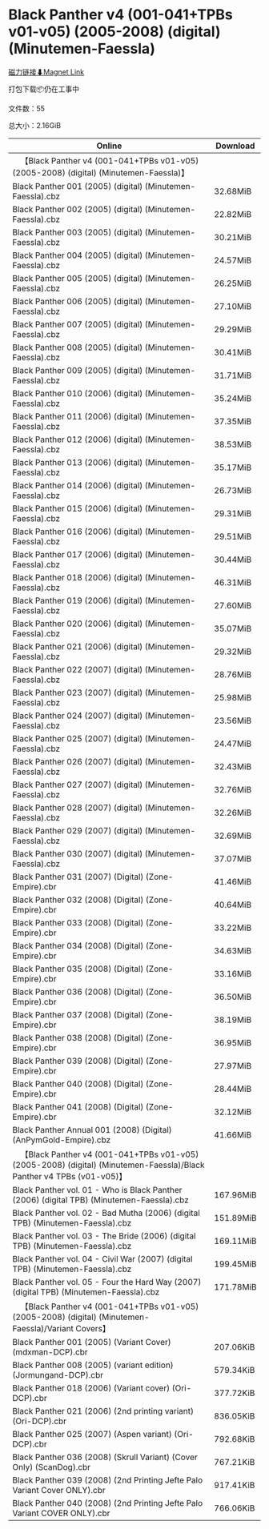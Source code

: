 # Black Panther v4 (001-041+TPBs v01-v05) (2005-2008) (digital) (Minutemen-Faessla)

[磁力链接⬇Magnet Link](magnet:?xt=urn:btih:d802dda5439e883bab28619a7037bc1a33583f8f&dn=Black%20Panther%20v4%20%28001-041%2BTPBs%20v01-v05%29%20%282005-2008%29%20%28digital%29%20%28Minutemen-Faessla%29)

打包下载📦仍在工事中

文件数：55

总大小：2.16GiB

Online | Download
--- | ---
&emsp;【Black Panther v4 (001-041+TPBs v01-v05) (2005-2008) (digital) (Minutemen-Faessla)】 | 
Black Panther 001 (2005) (digital) (Minutemen-Faessla).cbz | 32.68MiB
Black Panther 002 (2005) (digital) (Minutemen-Faessla).cbz | 22.82MiB
Black Panther 003 (2005) (digital) (Minutemen-Faessla).cbz | 30.21MiB
Black Panther 004 (2005) (digital) (Minutemen-Faessla).cbz | 24.57MiB
Black Panther 005 (2005) (digital) (Minutemen-Faessla).cbz | 26.25MiB
Black Panther 006 (2005) (digital) (Minutemen-Faessla).cbz | 27.10MiB
Black Panther 007 (2005) (digital) (Minutemen-Faessla).cbz | 29.29MiB
Black Panther 008 (2005) (digital) (Minutemen-Faessla).cbz | 30.41MiB
Black Panther 009 (2005) (digital) (Minutemen-Faessla).cbz | 31.71MiB
Black Panther 010 (2006) (digital) (Minutemen-Faessla).cbz | 35.24MiB
Black Panther 011 (2006) (digital) (Minutemen-Faessla).cbz | 37.35MiB
Black Panther 012 (2006) (digital) (Minutemen-Faessla).cbz | 38.53MiB
Black Panther 013 (2006) (digital) (Minutemen-Faessla).cbz | 35.17MiB
Black Panther 014 (2006) (digital) (Minutemen-Faessla).cbz | 26.73MiB
Black Panther 015 (2006) (digital) (Minutemen-Faessla).cbz | 29.31MiB
Black Panther 016 (2006) (digital) (Minutemen-Faessla).cbz | 29.51MiB
Black Panther 017 (2006) (digital) (Minutemen-Faessla).cbz | 30.44MiB
Black Panther 018 (2006) (digital) (Minutemen-Faessla).cbz | 46.31MiB
Black Panther 019 (2006) (digital) (Minutemen-Faessla).cbz | 27.60MiB
Black Panther 020 (2006) (digital) (Minutemen-Faessla).cbz | 35.07MiB
Black Panther 021 (2006) (digital) (Minutemen-Faessla).cbz | 29.32MiB
Black Panther 022 (2007) (digital) (Minutemen-Faessla).cbz | 28.76MiB
Black Panther 023 (2007) (digital) (Minutemen-Faessla).cbz | 25.98MiB
Black Panther 024 (2007) (digital) (Minutemen-Faessla).cbz | 23.56MiB
Black Panther 025 (2007) (digital) (Minutemen-Faessla).cbz | 24.47MiB
Black Panther 026 (2007) (digital) (Minutemen-Faessla).cbz | 32.43MiB
Black Panther 027 (2007) (digital) (Minutemen-Faessla).cbz | 32.76MiB
Black Panther 028 (2007) (digital) (Minutemen-Faessla).cbz | 32.26MiB
Black Panther 029 (2007) (digital) (Minutemen-Faessla).cbz | 32.69MiB
Black Panther 030 (2007) (digital) (Minutemen-Faessla).cbz | 37.07MiB
Black Panther 031 (2007) (Digital) (Zone-Empire).cbr | 41.46MiB
Black Panther 032 (2008) (Digital) (Zone-Empire).cbr | 40.64MiB
Black Panther 033 (2008) (Digital) (Zone-Empire).cbr | 33.22MiB
Black Panther 034 (2008) (Digital) (Zone-Empire).cbr | 34.63MiB
Black Panther 035 (2008) (Digital) (Zone-Empire).cbr | 33.16MiB
Black Panther 036 (2008) (Digital) (Zone-Empire).cbr | 36.50MiB
Black Panther 037 (2008) (Digital) (Zone-Empire).cbr | 38.19MiB
Black Panther 038 (2008) (Digital) (Zone-Empire).cbr | 36.95MiB
Black Panther 039 (2008) (Digital) (Zone-Empire).cbr | 27.97MiB
Black Panther 040 (2008) (Digital) (Zone-Empire).cbr | 28.44MiB
Black Panther 041 (2008) (Digital) (Zone-Empire).cbr | 32.12MiB
Black Panther Annual 001 (2008) (Digital) (AnPymGold-Empire).cbz | 41.66MiB
&emsp;【Black Panther v4 (001-041+TPBs v01-v05) (2005-2008) (digital) (Minutemen-Faessla)/Black Panther v4 TPBs (v01-v05)】 | 
Black Panther vol. 01 - Who is Black Panther (2006) (digital TPB) (Minutemen-Faessla).cbz | 167.96MiB
Black Panther vol. 02 - Bad Mutha (2006) (digital TPB) (Minutemen-Faessla).cbz | 151.89MiB
Black Panther vol. 03 - The Bride (2006) (digital TPB) (Minutemen-Faessla).cbz | 169.11MiB
Black Panther vol. 04 - Civil War (2007) (digital TPB) (Minutemen-Faessla).cbz | 199.45MiB
Black Panther vol. 05 - Four the Hard Way (2007) (digital TPB) (Minutemen-Faessla).cbz | 171.78MiB
&emsp;【Black Panther v4 (001-041+TPBs v01-v05) (2005-2008) (digital) (Minutemen-Faessla)/Variant Covers】 | 
Black Panther 001 (2005) (Variant Cover) (mdxman-DCP).cbr | 207.06KiB
Black Panther 008 (2005) (variant edition) (Jormungand-DCP).cbr | 579.34KiB
Black Panther 018 (2006) (Variant cover) (Ori-DCP).cbr | 377.72KiB
Black Panther 021 (2006) (2nd printing variant) (Ori-DCP).cbr | 836.05KiB
Black Panther 025 (2007) (Aspen variant) (Ori-DCP).cbr | 792.68KiB
Black Panther 036 (2008) (Skrull Variant) (Cover Only) (ScanDog).cbr | 767.21KiB
Black Panther 039 (2008) (2nd Printing Jefte Palo Variant Cover ONLY).cbr | 917.41KiB
Black Panther 040 (2008) (2nd Printing Jefte Palo Variant COVER ONLY).cbr | 766.06KiB